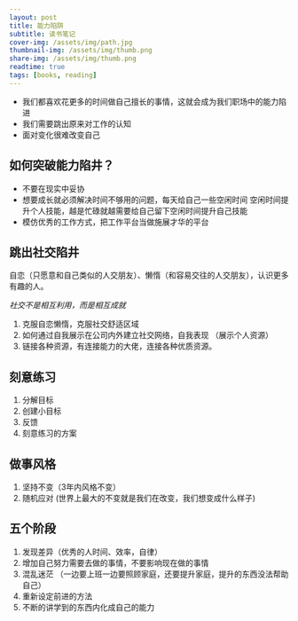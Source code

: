 ```yaml
---
layout: post
title: 能力陷阱
subtitle: 读书笔记
cover-img: /assets/img/path.jpg
thumbnail-img: /assets/img/thumb.png
share-img: /assets/img/thumb.png
readtime: true
tags: [books, reading]
---
```

- 我们都喜欢花更多的时间做自己擅长的事情，这就会成为我们职场中的能力陷进
- 我们需要跳出原来对工作的认知
- 面对变化很难改变自己

## 如何突破能力陷井？

- 不要在现实中妥协
- 想要成长就必须解决时间不够用的问题，每天给自己一些空闲时间
  空闲时间提升个人技能，越是忙碌就越需要给自己留下空闲时间提升自己技能
- 模仿优秀的工作方式，把工作平台当做施展才华的平台

## 跳出社交陷井

自恋（只愿意和自己类似的人交朋友）、懒惰（和容易交往的人交朋友），认识更多有趣的人。

*社交不是相互利用，而是相互成就*

1. 克服自恋懒惰，克服社交舒适区域
2. 如何通过自我展示在公司内外建立社交网络，自我表现
   （展示个人资源）
3. 链接各种资源，有连接能力的大佬，连接各种优质资源。

## 刻意练习

1. 分解目标
2. 创建小目标
3. 反馈
4. 刻意练习的方案

## 做事风格

1. 坚持不变（3年内风格不变）
2. 随机应对 (世界上最大的不变就是我们在改变，我们想变成什么样子)

## 五个阶段

1. 发现差异（优秀的人时间、效率，自律）
2. 增加自己努力需要去做的事情，不要影响现在做的事情
3. 混乱迷茫 （一边要上班一边要照顾家庭，还要提升家庭，提升的东西没法帮助自己）
4. 重新设定前进的方法
5. 不断的讲学到的东西内化成自己的能力
